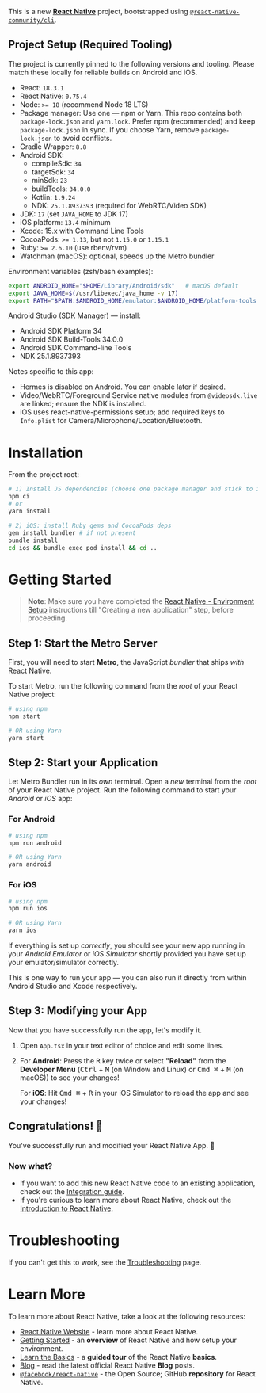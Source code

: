 This is a new [**React Native**](https://reactnative.dev) project, bootstrapped using [`@react-native-community/cli`](https://github.com/react-native-community/cli).

## Project Setup (Required Tooling)

The project is currently pinned to the following versions and tooling. Please match these locally for reliable builds on Android and iOS.

- React: `18.3.1`
- React Native: `0.75.4`
- Node: `>= 18` (recommend Node 18 LTS)
- Package manager: Use one — npm or Yarn. This repo contains both `package-lock.json` and `yarn.lock`. Prefer npm (recommended) and keep `package-lock.json` in sync. If you choose Yarn, remove `package-lock.json` to avoid conflicts.
- Gradle Wrapper: `8.8`
- Android SDK:
  - compileSdk: `34`
  - targetSdk: `34`
  - minSdk: `23`
  - buildTools: `34.0.0`
  - Kotlin: `1.9.24`
  - NDK: `25.1.8937393` (required for WebRTC/Video SDK)
- JDK: `17` (set `JAVA_HOME` to JDK 17)
- iOS platform: `13.4` minimum
- Xcode: 15.x with Command Line Tools
- CocoaPods: `>= 1.13`, but not `1.15.0` or `1.15.1`
- Ruby: `>= 2.6.10` (use rbenv/rvm)
- Watchman (macOS): optional, speeds up the Metro bundler

Environment variables (zsh/bash examples):

```bash
export ANDROID_HOME="$HOME/Library/Android/sdk"   # macOS default
export JAVA_HOME=$(/usr/libexec/java_home -v 17)
export PATH="$PATH:$ANDROID_HOME/emulator:$ANDROID_HOME/platform-tools:$ANDROID_HOME/tools:$ANDROID_HOME/tools/bin:$JAVA_HOME/bin"
```

Android Studio (SDK Manager) — install:

- Android SDK Platform 34
- Android SDK Build-Tools 34.0.0
- Android SDK Command-line Tools
- NDK 25.1.8937393

Notes specific to this app:

- Hermes is disabled on Android. You can enable later if desired.
- Video/WebRTC/Foreground Service native modules from `@videosdk.live` are linked; ensure the NDK is installed.
- iOS uses react-native-permissions setup; add required keys to `Info.plist` for Camera/Microphone/Location/Bluetooth.

# Installation

From the project root:

```bash
# 1) Install JS dependencies (choose one package manager and stick to it)
npm ci
# or
yarn install

# 2) iOS: install Ruby gems and CocoaPods deps
gem install bundler # if not present
bundle install
cd ios && bundle exec pod install && cd ..
```

# Getting Started

>**Note**: Make sure you have completed the [React Native - Environment Setup](https://reactnative.dev/docs/environment-setup) instructions till "Creating a new application" step, before proceeding.

## Step 1: Start the Metro Server

First, you will need to start **Metro**, the JavaScript _bundler_ that ships _with_ React Native.

To start Metro, run the following command from the _root_ of your React Native project:

```bash
# using npm
npm start

# OR using Yarn
yarn start
```

## Step 2: Start your Application

Let Metro Bundler run in its _own_ terminal. Open a _new_ terminal from the _root_ of your React Native project. Run the following command to start your _Android_ or _iOS_ app:

### For Android

```bash
# using npm
npm run android

# OR using Yarn
yarn android
```

### For iOS

```bash
# using npm
npm run ios

# OR using Yarn
yarn ios
```

If everything is set up _correctly_, you should see your new app running in your _Android Emulator_ or _iOS Simulator_ shortly provided you have set up your emulator/simulator correctly.

This is one way to run your app — you can also run it directly from within Android Studio and Xcode respectively.

## Step 3: Modifying your App

Now that you have successfully run the app, let's modify it.

1. Open `App.tsx` in your text editor of choice and edit some lines.
2. For **Android**: Press the <kbd>R</kbd> key twice or select **"Reload"** from the **Developer Menu** (<kbd>Ctrl</kbd> + <kbd>M</kbd> (on Window and Linux) or <kbd>Cmd ⌘</kbd> + <kbd>M</kbd> (on macOS)) to see your changes!

   For **iOS**: Hit <kbd>Cmd ⌘</kbd> + <kbd>R</kbd> in your iOS Simulator to reload the app and see your changes!

## Congratulations! :tada:

You've successfully run and modified your React Native App. :partying_face:

### Now what?

- If you want to add this new React Native code to an existing application, check out the [Integration guide](https://reactnative.dev/docs/integration-with-existing-apps).
- If you're curious to learn more about React Native, check out the [Introduction to React Native](https://reactnative.dev/docs/getting-started).

# Troubleshooting

If you can't get this to work, see the [Troubleshooting](https://reactnative.dev/docs/troubleshooting) page.

# Learn More

To learn more about React Native, take a look at the following resources:

- [React Native Website](https://reactnative.dev) - learn more about React Native.
- [Getting Started](https://reactnative.dev/docs/environment-setup) - an **overview** of React Native and how setup your environment.
- [Learn the Basics](https://reactnative.dev/docs/getting-started) - a **guided tour** of the React Native **basics**.
- [Blog](https://reactnative.dev/blog) - read the latest official React Native **Blog** posts.
- [`@facebook/react-native`](https://github.com/facebook/react-native) - the Open Source; GitHub **repository** for React Native.
